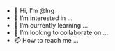 - 👋 Hi, I’m @lng
- 👀 I’m interested in ...
- 🌱 I’m currently learning ...
- 💞️ I’m looking to collaborate on ...
- 📫 How to reach me ...

<!---
lng/lng is a ✨ special ✨ repository because its `README.md` (this file) appears on your GitHub profile.
You can click the Preview link to take a look at your changes.
--->
